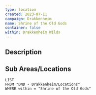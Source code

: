 ```yaml
---
type: location
created: 2023-07-11
campaign: Drakkenheim
name: Shrine of the Old Gods
container: false
within: Drakkenheim Wilds
---
```


## Description


## Sub Areas/Locations

```dataview
LIST
FROM "DND - Drakkenheim/Locations"
WHERE within = "Shrine of the Old Gods"
```

